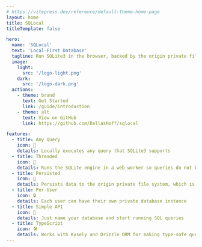 ```yaml
---
# https://vitepress.dev/reference/default-theme-home-page
layout: home
title: SQLocal
titleTemplate: false

hero:
  name: 'SQLocal'
  text: 'Local-First Database'
  tagline: Run SQLite3 in the browser, backed by the origin private file system.
  image:
    light:
      src: '/logo-light.png'
    dark:
      src: '/logo-dark.png'
  actions:
    - theme: brand
      text: Get Started
      link: /guide/introduction
    - theme: alt
      text: View on GitHub
      link: https://github.com/DallasHoff/sqlocal

features:
  - title: Any Query
    icon: 🔎
    details: Locally executes any query that SQLite3 supports
  - title: Threaded
    icon: 🧵
    details: Runs the SQLite engine in a web worker so queries do not block the main thread
  - title: Persisted
    icon: 📂
    details: Persists data to the origin private file system, which is optimized for fast file I/O
  - title: Per-User
    icon: 🔒
    details: Each user can have their own private database instance
  - title: Simple API
    icon: 🚀
    details: Just name your database and start running SQL queries
  - title: TypeScript
    icon: 🛠️
    details: Works with Kysely and Drizzle ORM for making type-safe queries
---
```

